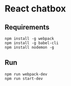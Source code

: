 # React chatbox

## Requirements

```
npm install -g webpack
npm install -g babel-cli
npm install nodemon -g
```

## Run

```
npm run webpack-dev
npm run start-dev
```
